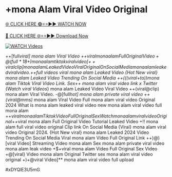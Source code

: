 # +mona Alam Viral Video Original


[🌐 CLICK HERE 🟢==►► WATCH NOW](https://gitload.pages.dev/)

[🔴 CLICK HERE 🌐==►► Download Now](https://gitload.pages.dev/)

[![WATCH Videos](https://i.imgur.com/dJHk4Zq.gif)](https://gitload.pages.dev/)



























++[full*viral] mona alam Viral Video +$+viral mona alam Full Original Video
+@(full*18+) mona alam tiktok viral video
[++viral clip] mona alam Leaked Video Viral Original On Social Media
mona alam leaked viral video. +$+full videos viral mona alam Leaked Video {Hot New viral} mona alam Leaked Video Trending On Social Media
++(((viral+to))mona alam Tiktok Viral Video Link. Sex++ mona alam viral video link x Twitter {Watch viral Videos*} mona alam Leaked Video Viral Video
++(viral@clip) mona alam Viral Video.
-@[full*hot] mona alam private viral video
++{viral@mms)* mona alam Viral Video Full mona alam viral video Original 2024
What is mona alam leaked viral video
new mona alam viral video full mona alam +$+viral mona alam Tiktok Video Full Original Sex {Watch} mona alam viral video Original +$+viral mona alam Full Original Video Tutorial Leaked Video +!! mona alam full viral video original Clip link On Social Media
{Viral} mona alam viral video Original 2024. {Hot New viral} mona alam Leaked 2024 Video Trending On Social Media Viral mona alam Video Full Original Link ++)@)[viral Video] Streaming Video mona alam Sex mona alam private viral video mona alam leak video +$+viral mona alam Video Full Original Sex Video +@[viral} Video mona alam Original Twitter
sex mona alam viral video original
+)+@viral Video]** mona alam viral video full upload


#xDYQlE3U5mG
